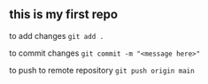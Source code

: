 ## this is my first repo

to add changes `git add .`

to commit changes `git commit -m "<message here>"`

to push to remote repository `git push origin main` 